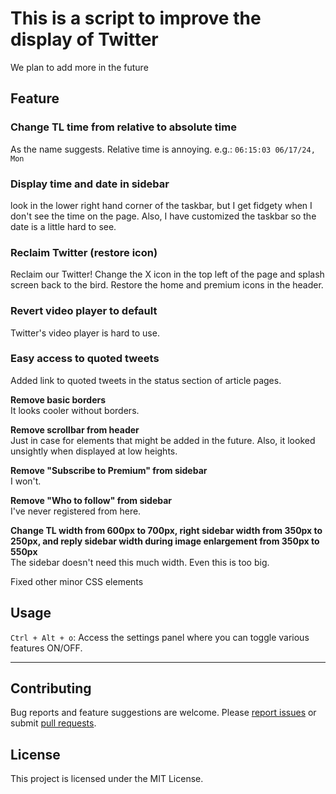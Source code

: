 # This is a script to improve the display of Twitter

We plan to add more in the future

## Feature

### Change TL time from relative to absolute time

As the name suggests. Relative time is annoying.
e.g.: `06:15:03 06/17/24, Mon`

### Display time and date in sidebar

look in the lower right hand corner of the taskbar, but I get fidgety when I don't see the time on the page. Also, I have customized the taskbar so the date is a little hard to see.

### Reclaim Twitter (restore icon)

Reclaim our Twitter! Change the X icon in the top left of the page and splash screen back to the bird. Restore the home and premium icons in the header.

### Revert video player to default

Twitter's video player is hard to use.

### Easy access to quoted tweets

Added link to quoted tweets in the status section of article pages.

**Remove basic borders**  
It looks cooler without borders.

**Remove scrollbar from header**  
Just in case for elements that might be added in the future. Also, it looked unsightly when displayed at low heights.

**Remove "Subscribe to Premium" from sidebar**  
I won't.

**Remove "Who to follow" from sidebar**  
I've never registered from here.

**Change TL width from 600px to 700px, right sidebar width from 350px to 250px, and reply sidebar width during image enlargement from 350px to 550px**  
The sidebar doesn't need this much width. Even this is too big.

Fixed other minor CSS elements

## Usage

`Ctrl + Alt + o`: Access the settings panel where you can toggle various features ON/OFF.

---

## Contributing

Bug reports and feature suggestions are welcome. Please [report issues](https://github.com/yossy17/twitter-kaizen/issues) or submit [pull requests](https://github.com/yossy17/twitter-kaizen/pulls).

## License

This project is licensed under the MIT License.
